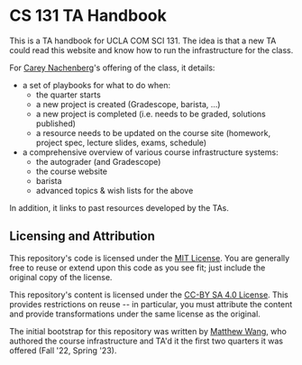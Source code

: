 # CS 131 TA Handbook

This is a TA handbook for UCLA COM SCI 131. The idea is that a new TA could read this website and know how to run the infrastructure for the class.

For [Carey Nachenberg](http://careynachenberg.weebly.com/)'s offering of the class, it details:

- a set of playbooks for what to do when:
  - the quarter starts
  - a new project is created (Gradescope, barista, ...)
  - a new project is completed (i.e. needs to be graded, solutions published)
  - a resource needs to be updated on the course site (homework, project spec, lecture slides, exams, schedule)
- a comprehensive overview of various course infrastructure systems:
  - the autograder (and Gradescope)
  - the course website
  - barista
  - advanced topics & wish lists for the above

In addition, it links to past resources developed by the TAs.

## Licensing and Attribution

This repository's code is licensed under the [MIT License]. You are generally free to reuse or extend upon this code as you see fit; just include the original copy of the license.

This repository's content is licensed under the [CC-BY SA 4.0 License]. This provides restrictions on reuse -- in particular, you must attribute the content and provide transformations under the same license as the original.

The initial bootstrap for this repository was written by [Matthew Wang](https://matthewwang.me/), who authored the course infrastructure and TA'd it the first two quarters it was offered (Fall '22, Spring '23).

[MIT License]: https://en.wikipedia.org/wiki/MIT_License
[CC-BY SA 4.0 License]: https://creativecommons.org/licenses/by-sa/4.0/
